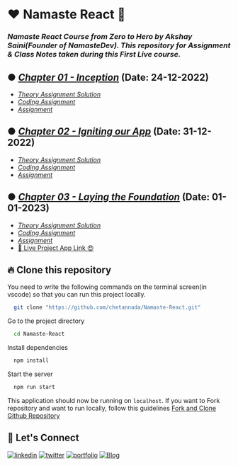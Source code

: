 # ❤️ Namaste React 🙏
### _Namaste React Course from Zero to Hero by Akshay Saini(Founder of NamasteDev). This repository for Assignment & Class Notes taken during this First Live course._

## ● [_Chapter 01 - Inception_](./Chapter%2001%20-%20Inception/) (Date: 24-12-2022)
- [_Theory Assignment Solution_](./Chapter%2001%20-%20Inception/Theory/)
- [_Coding Assignment_](./Chapter%2001%20-%20Inception/Coding/)
- [_Assignment_](./Chapter%2001%20-%20Inception/Assignment.md)

## ● [_Chapter 02 - Igniting our App_](./Chapter%2002%20-%20Igniting%20our%20App/) (Date: 31-12-2022)
- [_Theory Assignment Solution_](./Chapter%2002%20-%20Igniting%20our%20App/Theory/Session%202%20Theory.md)
- [_Coding Assignment_](./Chapter%2002%20-%20Igniting%20our%20App/Coding/)
- [_Assignment_](./Chapter%2002%20-%20Igniting%20our%20App/Assignment.md)

## ● [_Chapter 03 - Laying the Foundation_](./Chapter%2003%20-%20Laying%20the%20Foundation/) (Date: 01-01-2023)
- [_Theory Assignment Solution_](./Chapter%2003%20-%20Laying%20the%20Foundation/Theory/Session%203%20Theory.md)
- [_Coding Assignment_](./Chapter%2003%20-%20Laying%20the%20Foundation/Coding/)
- [_Assignment_](./Chapter%2003%20-%20Laying%20the%20Foundation/Assignment.md)
- [🚀 Live Project App Link 😍](https://sunny-smakager-03eaff.netlify.app/)


## 🔥 Clone this repository
You need to write the following commands on the terminal screen(in vscode) so that you can run this project locally.

```bash
  git clone "https://github.com/chetannada/Namaste-React.git"
```
Go to the project directory

```bash
  cd Namaste-React
```
Install dependencies
```bash
  npm install
```
Start the server
```bash
  npm run start
```

This application should now be running on `localhost`. If you want to Fork repository and want to run locally, follow this guidelines [Fork and Clone Github Repository](https://docs.github.com/en/get-started/quickstart/fork-a-repo)

## 🔗 Let's Connect
[![linkedin](https://img.shields.io/badge/linkedin-0A66C2?style=for-the-badge&logo=linkedin&logoColor=white)](https://www.linkedin.com/in/chetannada/)
[![twitter](https://img.shields.io/badge/twitter-1DA1F2?style=for-the-badge&logo=twitter&logoColor=white)](https://twitter.com/chetannada)
[![portfolio](https://img.shields.io/badge/my_portfolio-000?style=for-the-badge&logo=ko-fi&logoColor=white)](https://chetannada.netlify.app/)
[![Blog](https://img.shields.io/badge/hashnode-333?style=for-the-badge&logo=hashnode&logoColor=blue)](https://chetannada.hashnode.dev/)